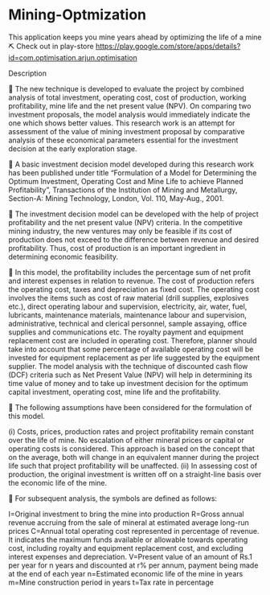 # Mining-Optmization
This application keeps you mine years ahead by optimizing the life of a mine ⛏️
Check out in play-store https://play.google.com/store/apps/details?id=com.optimisation.arjun.optimisation

Description 

💎 The new technique is developed to evaluate the project by combined analysis of total investment, operating cost, cost of production, working profitability, mine life and the net present value (NPV). On comparing two investment proposals, the model analysis would immediately indicate the one which shows better values. This research work is an attempt for assessment of the value of mining investment proposal by comparative analysis of these economical parameters essential for the investment decision at the early exploration stage.

💎 A basic investment decision model developed during this research work has been published under title “Formulation of a Model for Determining the Optimum Investment, Operating Cost and Mine Life to achieve Planned Profitability”, Transactions of the Institution of Mining and Metallurgy, Section-A: Mining Technology, London, Vol. 110, May-Aug., 2001.

💎 The investment decision model can be developed with the help of project profitability and the net present value (NPV) criteria. In the competitive mining industry, the new ventures may only be feasible if its cost of production does not exceed to the difference between revenue and desired profitability. Thus, cost of production is an important ingredient in determining economic feasibility.

💎 In this model, the profitability includes the percentage sum of net profit and interest expenses in relation to revenue. The cost of production refers the operating cost, taxes and depreciation as fixed cost. The operating cost involves the items such as cost of raw material (drill supplies, explosives etc.), direct operating labour and supervision, electricity, air, water, fuel, lubricants, maintenance materials, maintenance labour and supervision, administrative, technical and clerical personnel, sample assaying, office supplies and communications etc. The royalty payment and equipment replacement cost are included in operating cost. Therefore, planner should take into account that some percentage of available operating cost will be invested for equipment replacement as per life suggested by the equipment supplier.
The model analysis with the technique of discounted cash flow (DCF) criteria such as Net Present Value (NPV) will help in determining its time value of money and to take up investment decision for the optimum capital investment, operating cost, mine life and the profitability.

💎 The following assumptions have been considered for the formulation of this model.

(i) Costs, prices, production rates and project profitability remain constant over the life of mine. No escalation of either mineral prices or capital or operating costs is considered. This approach is based on the concept that on the average, both will change in an equivalent manner during the project life such that project profitability will be unaffected.
(ii) In assessing cost of production, the original investment is written off on a straight-line basis over the economic life of the mine.

💎 For subsequent analysis, the symbols are defined as follows:

I=Original investment to bring the mine into production
R=Gross annual revenue accruing from the sale of mineral at estimated average long-run prices
C=Annual total operating cost represented in percentage of revenue. It indicates the maximum funds available or allowable towards operating cost, including royalty and equipment replacement cost, and excluding interest expenses and depreciation.
V=Present value of an amount of Rs.1 per year for n years and discounted at r% per annum, payment being made at the end of each year
n=Estimated economic life of the mine in years
m=Mine construction period in years
t=Tax rate in percentage

